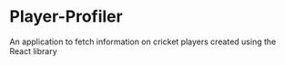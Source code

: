 # Player-Profiler
An application to fetch information on cricket players created using the React library
